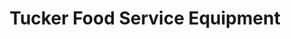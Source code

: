 ---
title: "Tucker Food Service Equipment"
url: /north-kingstown/tucker-food-service-equipment/
shop: shop
---